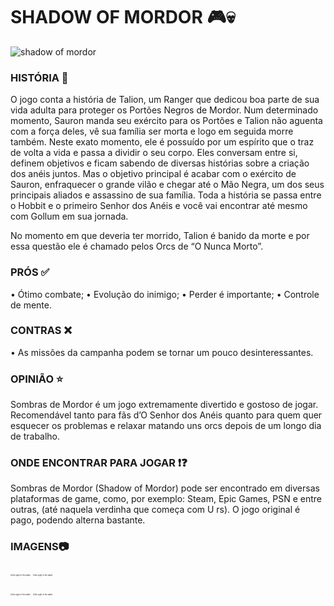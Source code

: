 # SHADOW OF MORDOR 🎮💀

![shadow of mordor](https://i.pinimg.com/originals/8f/77/a1/8f77a1f066a23e610a05a3f734a89805.jpg)



### HISTÓRIA 📖

O jogo conta a história de Talion, um Ranger que dedicou boa parte de sua vida adulta para proteger os Portões Negros de Mordor. Num determinado momento, Sauron manda seu exército para os Portões e Talion não aguenta com a força deles, vê sua família ser morta e logo em seguida morre também. Neste exato momento, ele é possuído por um espírito que o traz de volta a vida e passa a dividir o seu corpo. Eles conversam entre si, definem objetivos e ficam sabendo de diversas histórias sobre a criação dos anéis juntos. Mas o objetivo principal é acabar com o exército de Sauron, enfraquecer o grande vilão e chegar até o Mão Negra, um dos seus principais aliados e assassino de sua família. Toda a história se passa entre o Hobbit e o primeiro Senhor dos Anéis e você vai encontrar até mesmo com Gollum em sua jornada.

No momento em que deveria ter morrido, Talion é banido da morte e por essa questão ele é chamado pelos Orcs de “O Nunca Morto”.



 ### PRÓS ✅

• Ótimo combate;
• Evolução do inimigo;
• Perder é importante;
• Controle de mente.



### CONTRAS ❌

• As missões da campanha podem se tornar um pouco desinteressantes.



### OPINIÃO ⭐

Sombras de Mordor é um jogo extremamente divertido e gostoso de jogar. Recomendável tanto para fãs d’O Senhor dos Anéis quanto para quem quer esquecer os problemas e relaxar matando uns orcs depois de um longo dia de trabalho.



### ONDE ENCONTRAR PARA JOGAR ❗❓

Sombras de Mordor (Shadow of Mordor) pode ser encontrado em diversas plataformas de game, como, por exemplo: Steam, Epic Games, PSN e entre outras, (até naquela verdinha que começa com U rs). O jogo original é pago, podendo alterna bastante.



### IMAGENS📷



<img src="https://steamuserimages-a.akamaihd.net/ugc/1626352866752243952/17BF88648A5E8B85213185B766890184EC259700/?imw=1920&&ima=fit&impolicy=Letterbox&imcolor=%23000000&letterbox=false =100x20" alt="the night of the rabbit" style="zoom:20%;"/> <img src="https://steamuserimages-a.akamaihd.net/ugc/1627479506596252703/A5A3B602F88FA7EFC6E9A87E60AE877551617913/?imw=1920&&ima=fit&impolicy=Letterbox&imcolor=%23000000&letterbox=false =100x20" alt="the night of the rabbit" style="zoom:20%;"/> 

<img src="https://steamuserimages-a.akamaihd.net/ugc/22842647036045994/F632C6D404D05556A41AEA7B9EB26DEAE7C7876B/?imw=1920&&ima=fit&impolicy=Letterbox&imcolor=%23000000&letterbox=false =100x20" alt="the night of the rabbit" style="zoom:20%;"/> <img src="https://steamuserimages-a.akamaihd.net/ugc/23972300698685411/8F35152D1520329924D4B1419A7A3C8683B67E1A/?imw=1920&&ima=fit&impolicy=Letterbox&imcolor=%23000000&letterbox=false =100x20" alt="the night of the rabbit" style="zoom:20%;"/> 

